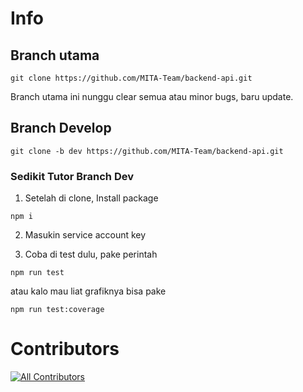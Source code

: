 # Info

## Branch utama
```
git clone https://github.com/MITA-Team/backend-api.git
```

Branch utama ini nunggu clear semua atau minor bugs, baru update.


## Branch Develop
```
git clone -b dev https://github.com/MITA-Team/backend-api.git
```

### Sedikit Tutor Branch Dev

1. Setelah di clone, Install package
```
npm i
```

2. Masukin service account key

3. Coba di test dulu, pake perintah
```
npm run test
```

atau kalo mau liat grafiknya bisa pake
```
npm run test:coverage
```

# Contributors

<!-- ALL-CONTRIBUTORS-LIST:START - Do not remove or modify this section -->
<!-- prettier-ignore-start -->
<!-- markdownlint-disable -->

<!-- markdownlint-restore -->
<!-- prettier-ignore-end -->

<!-- ALL-CONTRIBUTORS-LIST:END -->

[![All Contributors](https://img.shields.io/github/all-contributors/projectOwner/projectName?color=ee8449&style=flat-square)](#contributors)
